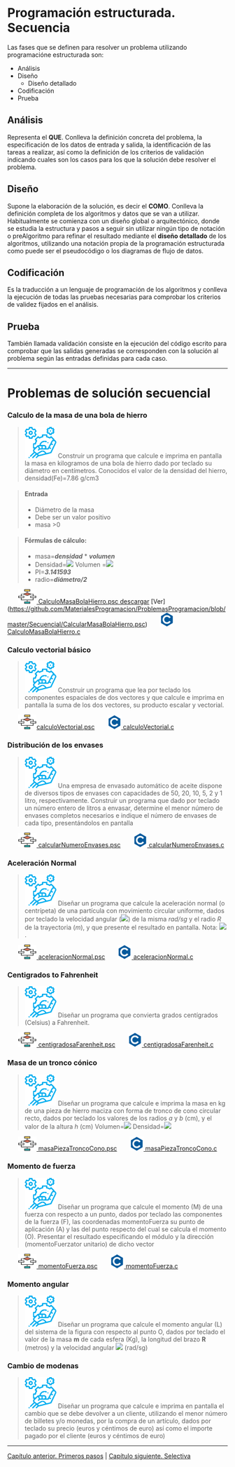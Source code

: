 # Programación estructurada. Secuencia

Las fases que se definen para resolver un problema utilizando programacióne estructurada son:

- Análisis
- Diseño
    - Diseño detallado
- Codificación
- Prueba

## **Análisis**
Representa el **QUE**. Conlleva la definición concreta del problema, la especificación de los datos de entrada y salida, la identificación de las tareas a realizar, así como la definición de los criterios de validación indicando cuales son los casos para los que la solución debe resolver el problema.

## **Diseño**
Supone la elaboración de la solución, es decir el **COMO**. Conlleva la definición completa de los algoritmos y datos que se van a utilizar. Habitualmente se comienza con un diseño global o arquitectónico, donde se estudia la estructura y pasos a seguir sin utilizar ningún tipo de notación o preAlgoritmo  para refinar el resultado mediante el **diseño detallado** de los algoritmos, utilizando una notación propia de la programación estructurada como puede ser el pseudocódigo o los diagramas de flujo de datos.


## **Codificación**
Es la traducción a un lenguaje de programación de los algoritmos y conlleva la ejecución de todas las pruebas necesarias para comprobar los criterios de validez fijados en el análisis.

## **Prueba**
También llamada validación consiste en la ejecución del código escrito para comprobar que las salidas generadas se corresponden con la solución al problema según las entradas definidas para cada caso.

*******************************************

# Problemas de solución secuencial

### Calculo de la masa de una bola de hierro

><img src="iconos/prob.png">
> Construir un programa que calcule e imprima en pantalla la masa en kilogramos de una bola de hierro dado por teclado su diámetro en centímetros. Conocidos el valor de la densidad del hierro, densidad(Fe)=7.86 g/cm3

> #### Entrada
> - Diámetro de la masa
> - Debe ser un valor positivo
> - masa >0

> #### Fórmulas de cálculo:
> - masa=***densidad*** * ***volumen***
> - Densidad=<img src="https://render.githubusercontent.com/render/math?math=7.86 \quad g/cm^3">
> Volumen =<img src="https://render.githubusercontent.com/render/math?math=4/3*PI*radio^3">
> - PI=***3.141593***
> - radio=***diámetro/2***

&ensp;&ensp;&ensp;  <img src="iconos/pseudo.png">[  CalculoMasaBolaHierro.psc descargar](./Secuencial/CalcularMasaBolaHierro.psc) [Ver] (https://github.com/MaterialesProgramacion/ProblemasProgramacion/blob/master/Secuencial/CalcularMasaBolaHierro.psc)
&ensp;&ensp;&ensp;  <img src="iconos/c.png">[ CalculoMasaBolaHierro.c](./Secuencial/CalcularMasaBolaHierro.c)


### Calculo vectorial básico

>  <img src="iconos/prob.png">
> Construir un programa que lea por teclado los componentes espaciales de dos vectores y que calcule e imprima en pantalla la suma de los dos vectores, su producto escalar y  vectorial.

&ensp;&ensp;&ensp;  <img src="iconos/pseudo.png">[calculoVectorial.psc](./Secuencial/calculoVectorial.psc)
&ensp;&ensp;&ensp;  <img src="iconos/c.png">[  calculoVectorial.c](./Secuencial/calculoVectorial.c)


### Distribución de los envases

>   <img src="iconos/prob.png"> Una empresa de envasado automático de aceite dispone de diversos tipos de envases con capacidades de 50, 20, 10, 5, 2 y 1 litro, respectivamente. Construir un programa que dado por teclado un número entero de litros a envasar, determine el menor número de envases completos necesarios e indique el número de envases de cada tipo, presentándolos en pantalla

&ensp;&ensp;&ensp;  <img src="iconos/pseudo.png">[ calcularNumeroEnvases.psc](./Secuencial/calcularNumeroEnvases.psc)
&ensp;&ensp;&ensp;  <img src="iconos/c.png">[ calcularNumeroEnvases.c](./Secuencial/calcularNumeroEnvases.c)



### Aceleración Normal

>   <img src="iconos/prob.png"> Diseñar un programa que calcule la aceleración normal (o centrípeta) de una partícula con movimiento circular uniforme, dados por teclado la velocidad angular (<img src="https://render.githubusercontent.com/render/math?math=\omega">) de la misma *rad/sg* y el radio *R* de la trayectoria (*m*), y que presente el resultado en pantalla. Nota:	<img src="https://render.githubusercontent.com/render/math?math=a_N=\omega^2R">.


&ensp;&ensp;&ensp;  <img src="iconos/pseudo.png">[  aceleracionNormal.psc](./Secuencial/aceleracionNormal.psc)
&ensp;&ensp;&ensp;  <img src="iconos/c.png">[ aceleracionNormal.c](./Secuencial/aceleracionNormal.c)


### Centigrados to Fahrenheit

>   <img src="iconos/prob.png"> Diseñar un programa que convierta grados centígrados (Celsius) a Fahrenheit.

&ensp;&ensp;&ensp;  <img src="iconos/pseudo.png">[  centigradosaFarenheit.psc](./Secuencial/centigradosaFarenheit.psc)
&ensp;&ensp;&ensp;  <img src="iconos/c.png">[ centigradosaFarenheit.c](./Secuencial/centigradosaFarenheit.c)

### Masa de un tronco cónico
>   <img src="iconos/prob.png"> Diseñar un programa que calcule e imprima la masa en kg de una pieza de hierro maciza con forma de tronco de cono circular recto, dados por teclado los valores de los radios *a* y *b* (cm), y el valor de la altura *h* (cm)
Volumen=<img src="https://render.githubusercontent.com/render/math?math=\pi h(a^2+ab+b^2)/3">
Densidad=<img src="https://render.githubusercontent.com/render/math?math=7.86 \quad g/cm^3">

&ensp;&ensp;&ensp;  <img src="iconos/pseudo.png">[  masaPiezaTroncoCono.psc](./Secuencial/masaPiezaTroncoCono.psc)
&ensp;&ensp;&ensp;  <img src="iconos/c.png">[ masaPiezaTroncoCono.c](./Secuencial/masaPiezaTroncoCono.c)




### Momento de fuerza
>   <img src="iconos/prob.png"> Diseñar un programa que calcule el momento (M) de una fuerza con respecto a un punto, dados por teclado las componentes de la fuerza (F), las coordenadas momentoFuerza su punto de aplicación (A) y las del punto respecto del cual se calcula el momento (O). Presentar el resultado especificando el módulo y la dirección (momentoFuerzator unitario) de dicho vector

&ensp;&ensp;&ensp;  <img src="iconos/pseudo.png">[  momentoFuerza.psc](./Secuencial/momentoFuerza.psc)
&ensp;&ensp;&ensp;  <img src="iconos/c.png">[ momentoFuerza.c](./Secuencial/momentoFuerza.c)

### Momento angular
>   <img src="iconos/prob.png"> Diseñar un programa que calcule el momento angular (L) del sistema de la figura con respecto al punto O, dados por teclado el valor de la masa  **m** de cada esfera (Kg), la longitud del brazo **R** (metros) y la velocidad angular <img src="https://render.githubusercontent.com/render/math?math=$\omega$"> (rad/sg)


### Cambio de modenas
>   <img src="iconos/prob.png"> Diseñar un programa que calcule e imprima en pantalla el cambio que se debe devolver a un cliente, utilizando el menor número de billetes y/o monedas, por la compra de un artículo, dados por teclado su precio (euros y céntimos de euro) así como el importe pagado por el cliente (euros y céntimos de euro)

********************************
[Capítulo anterior. Primeros pasos](primerospasos.md)
|
[Capítulo siguiente. Selectiva ](selectiva.md)
